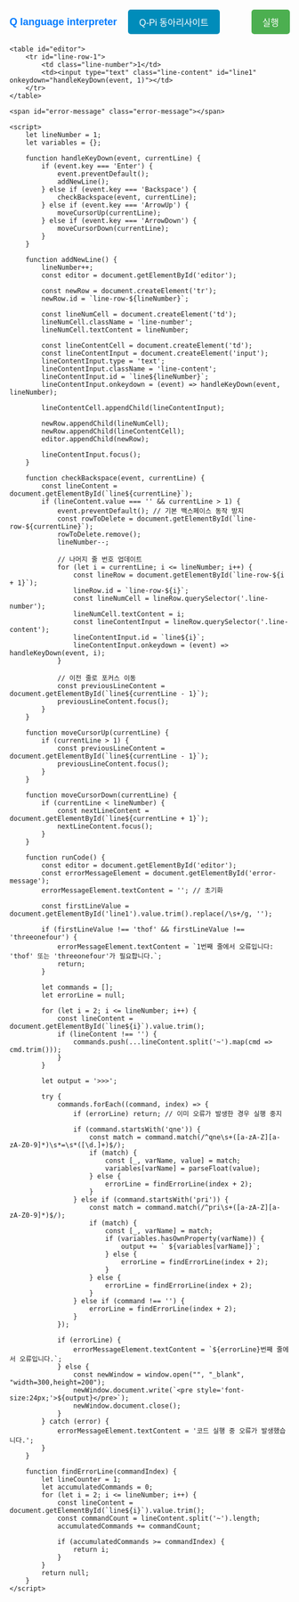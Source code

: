 <!DOCTYPE html>
<html lang="ko">
<head>
    <meta charset="UTF-8">
    <meta name="viewport" content="width=device-width, initial-scale=1.0">
    <title>Q언어 인터프리터</title>
    <style>
        body {
            font-family: Arial, sans-serif;
            margin: 20px;
        }
        .header {
            display: flex;
            justify-content: space-between;
            align-items: center;
            margin-bottom: 20px;
        }
        .left-header {
            display: flex;
            align-items: center;
        }
        .interpreter-title {
            color: #007BFF; /* 파란색 */
            font-size: 18px;
            font-weight: bold;
            margin-right: 20px; /* 제목과 버튼 사이의 간격 */
        }
        .run-button {
            padding: 10px 20px;
            background-color: #4CAF50;
            color: white;
            border: none;
            border-radius: 5px;
            font-size: 16px;
            cursor: pointer;
        }
        .run-button:hover {
            background-color: #45a049;
        }
        .footer-button {
            padding: 10px 20px;
            background-color: #008CBA;
            color: white;
            border: none;
            border-radius: 5px;
            font-size: 16px;
            cursor: pointer;
            text-decoration: none;
            margin-right: 10px; /* 버튼 사이의 간격 */
        }
        .footer-button:hover {
            background-color: #007B9E;
        }
        .error-message {
            color: red;
            font-weight: bold;
            margin-top: 20px;
        }
        table {
            width: 100%;
            border-collapse: collapse;
        }
        td {
            padding: 5px;
            vertical-align: top;
        }
        .line-number {
            width: 30px;
            text-align: center;
            font-weight: bold;
            border-right: 1px solid #000;
            user-select: none;
        }
        .line-content {
            width: 100%;
            border: none;
            outline: none;
            font-size: 16px;
        }
    </style>
</head>
<body>
    <div class="header">
        <div class="left-header">
            <span class="interpreter-title">Q language interpreter</span>
            <a href="https://qpi-labels.github.io/main/" class="footer-button">Q-Pi 동아리사이트</a>
        </div>
        <button class="run-button" onclick="runCode()">실행</button>
    </div>

    <table id="editor">
        <tr id="line-row-1">
            <td class="line-number">1</td>
            <td><input type="text" class="line-content" id="line1" onkeydown="handleKeyDown(event, 1)"></td>
        </tr>
    </table>

    <span id="error-message" class="error-message"></span>

    <script>
        let lineNumber = 1;
        let variables = {};

        function handleKeyDown(event, currentLine) {
            if (event.key === 'Enter') {
                event.preventDefault();
                addNewLine();
            } else if (event.key === 'Backspace') {
                checkBackspace(event, currentLine);
            } else if (event.key === 'ArrowUp') {
                moveCursorUp(currentLine);
            } else if (event.key === 'ArrowDown') {
                moveCursorDown(currentLine);
            }
        }

        function addNewLine() {
            lineNumber++;
            const editor = document.getElementById('editor');

            const newRow = document.createElement('tr');
            newRow.id = `line-row-${lineNumber}`;

            const lineNumCell = document.createElement('td');
            lineNumCell.className = 'line-number';
            lineNumCell.textContent = lineNumber;

            const lineContentCell = document.createElement('td');
            const lineContentInput = document.createElement('input');
            lineContentInput.type = 'text';
            lineContentInput.className = 'line-content';
            lineContentInput.id = `line${lineNumber}`;
            lineContentInput.onkeydown = (event) => handleKeyDown(event, lineNumber);

            lineContentCell.appendChild(lineContentInput);

            newRow.appendChild(lineNumCell);
            newRow.appendChild(lineContentCell);
            editor.appendChild(newRow);

            lineContentInput.focus();
        }

        function checkBackspace(event, currentLine) {
            const lineContent = document.getElementById(`line${currentLine}`);
            if (lineContent.value === '' && currentLine > 1) {
                event.preventDefault(); // 기본 백스페이스 동작 방지
                const rowToDelete = document.getElementById(`line-row-${currentLine}`);
                rowToDelete.remove();
                lineNumber--;

                // 나머지 줄 번호 업데이트
                for (let i = currentLine; i <= lineNumber; i++) {
                    const lineRow = document.getElementById(`line-row-${i + 1}`);
                    lineRow.id = `line-row-${i}`;
                    const lineNumCell = lineRow.querySelector('.line-number');
                    lineNumCell.textContent = i;
                    const lineContentInput = lineRow.querySelector('.line-content');
                    lineContentInput.id = `line${i}`;
                    lineContentInput.onkeydown = (event) => handleKeyDown(event, i);
                }

                // 이전 줄로 포커스 이동
                const previousLineContent = document.getElementById(`line${currentLine - 1}`);
                previousLineContent.focus();
            }
        }

        function moveCursorUp(currentLine) {
            if (currentLine > 1) {
                const previousLineContent = document.getElementById(`line${currentLine - 1}`);
                previousLineContent.focus();
            }
        }

        function moveCursorDown(currentLine) {
            if (currentLine < lineNumber) {
                const nextLineContent = document.getElementById(`line${currentLine + 1}`);
                nextLineContent.focus();
            }
        }

        function runCode() {
            const editor = document.getElementById('editor');
            const errorMessageElement = document.getElementById('error-message');
            errorMessageElement.textContent = ''; // 초기화

            const firstLineValue = document.getElementById('line1').value.trim().replace(/\s+/g, '');

            if (firstLineValue !== 'thof' && firstLineValue !== 'threeonefour') {
                errorMessageElement.textContent = `1번째 줄에서 오류입니다: 'thof' 또는 'threeonefour'가 필요합니다.`;
                return;
            }

            let commands = [];
            let errorLine = null;

            for (let i = 2; i <= lineNumber; i++) {
                const lineContent = document.getElementById(`line${i}`).value.trim();
                if (lineContent !== '') {
                    commands.push(...lineContent.split('~').map(cmd => cmd.trim()));
                }
            }

            let output = '>>>';

            try {
                commands.forEach((command, index) => {
                    if (errorLine) return; // 이미 오류가 발생한 경우 실행 중지

                    if (command.startsWith('qne')) {
                        const match = command.match(/^qne\s+([a-zA-Z][a-zA-Z0-9]*)\s*=\s*([\d.]+)$/);
                        if (match) {
                            const [_, varName, value] = match;
                            variables[varName] = parseFloat(value);
                        } else {
                            errorLine = findErrorLine(index + 2);
                        }
                    } else if (command.startsWith('pri')) {
                        const match = command.match(/^pri\s+([a-zA-Z][a-zA-Z0-9]*)$/);
                        if (match) {
                            const [_, varName] = match;
                            if (variables.hasOwnProperty(varName)) {
                                output += ` ${variables[varName]}`;
                            } else {
                                errorLine = findErrorLine(index + 2);
                            }
                        } else {
                            errorLine = findErrorLine(index + 2);
                        }
                    } else if (command !== '') {
                        errorLine = findErrorLine(index + 2);
                    }
                });

                if (errorLine) {
                    errorMessageElement.textContent = `${errorLine}번째 줄에서 오류입니다.`;
                } else {
                    const newWindow = window.open("", "_blank", "width=300,height=200");
                    newWindow.document.write(`<pre style='font-size:24px;'>${output}</pre>`);
                    newWindow.document.close();
                }
            } catch (error) {
                errorMessageElement.textContent = '코드 실행 중 오류가 발생했습니다.';
            }
        }

        function findErrorLine(commandIndex) {
            let lineCounter = 1;
            let accumulatedCommands = 0;
            for (let i = 2; i <= lineNumber; i++) {
                const lineContent = document.getElementById(`line${i}`).value.trim();
                const commandCount = lineContent.split('~').length;
                accumulatedCommands += commandCount;

                if (accumulatedCommands >= commandIndex) {
                    return i;
                }
            }
            return null;
        }
    </script>
</body>
</html>
